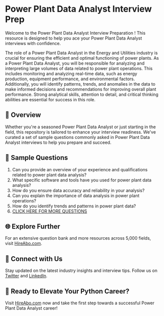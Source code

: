 # Power Plant Data Analyst Interview Prep

Welcome to the Power Plant Data Analyst Interview Preparation ! This resource is designed to help you ace your Power Plant Data Analyst interviews with confidence.

The role of a Power Plant Data Analyst in the Energy and Utilities industry is crucial for ensuring the efficient and optimal functioning of power plants. As a Power Plant Data Analyst, you will be responsible for analyzing and interpreting large volumes of data related to power plant operations. This includes monitoring and analyzing real-time data, such as energy production, equipment performance, and environmental factors. Additionally, you will identify patterns, trends, and anomalies in the data to make informed decisions and recommendations for improving overall plant performance. Strong analytical skills, attention to detail, and critical thinking abilities are essential for success in this role.

## 🚀 Overview

Whether you're a seasoned Power Plant Data Analyst or just starting in the field, this repository is tailored to enhance your interview readiness. We've curated a set of sample questions commonly asked in Power Plant Data Analyst interviews to help you prepare and succeed.

## 📝 Sample Questions

1. Can you provide an overview of your experience and qualifications related to power plant data analysis?
2. What specific software and tools have you used for power plant data analysis?
3. How do you ensure data accuracy and reliability in your analysis?
4. Can you explain the importance of data analysis in power plant operations?
5. How do you identify trends and patterns in power plant data?
6. [CLICK HERE FOR MORE QUESTIONS](https://hireabo.com/job/20_4_44/Power%20Plant%20Data%20Analyst)

## 🌐 Explore Further

For an extensive question bank and more resources across 5,000 fields, visit [HireAbo.com](https://www.hireabo.com).

## 📱 Connect with Us

Stay updated on the latest industry insights and interview tips. Follow us on [Twitter](https://twitter.com/hireabo) and [LinkedIn](https://www.linkedin.com/in/hire-abo-3609972a8/).

## 🚀 Ready to Elevate Your Python Career?

Visit [HireAbo.com](https://www.hireabo.com) now and take the first step towards a successful Power Plant Data Analyst career!